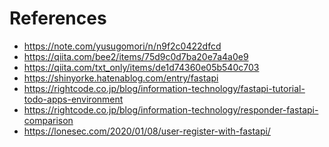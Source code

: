 References
===============

- https://note.com/yusugomori/n/n9f2c0422dfcd
- https://qiita.com/bee2/items/75d9c0d7ba20e7a4a0e9
- https://qiita.com/txt_only/items/de1d74360e05b540c703
- https://shinyorke.hatenablog.com/entry/fastapi
- https://rightcode.co.jp/blog/information-technology/fastapi-tutorial-todo-apps-environment
- https://rightcode.co.jp/blog/information-technology/responder-fastapi-comparison
- https://lonesec.com/2020/01/08/user-register-with-fastapi/


